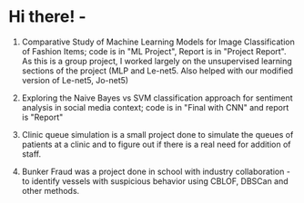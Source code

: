 # Hi there! -

1. Comparative Study of Machine Learning Models for Image Classification of Fashion Items; code is in "ML Project", Report is in "Project Report". As this is a group project, I worked largely on the unsupervised learning sections of the project (MLP and Le-net5. Also helped with our modified version of Le-net5, Jo-net5) 


2. Exploring the Naive Bayes vs SVM classification approach for sentiment analysis in social media context; code is in "Final with CNN" and report is "Report" 

3. Clinic queue simulation is a small project done to simulate the queues of patients at a clinic and to figure out if there is a real need for addition of staff. 

4. Bunker Fraud was a project done in school with industry collaboration - to identify vessels with suspicious behavior using CBLOF, DBSCan and other methods.
